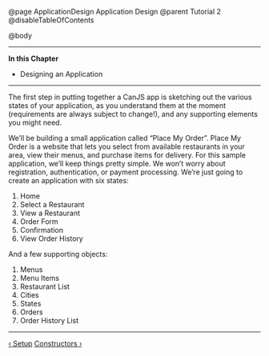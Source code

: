 @page ApplicationDesign Application Design
@parent Tutorial 2
@disableTableOfContents

@body

<div class="getting-started">

- - -
**In this Chapter**
 - Designing an Application
- - -

The first step in putting together a CanJS app is sketching out the various
states of your application, as you understand them at the moment
(requirements are always subject to change!),
and any supporting elements you might need.

We’ll be building a small application called “Place My Order”. Place My Order is a
website that lets you select from available restaurants in your area, view their
menus, and purchase items for delivery. For this sample application, we’ll keep
things pretty simple. We won’t worry about registration, authentication, or
payment processing. We’re just going to create an application with six states:

1. Home
2. Select a Restaurant
3. View a Restaurant
4. Order Form
5. Confirmation
6. View Order History

And a few supporting objects:

1. Menus
2. Menu Items
3. Restaurant List
4. Cities
5. States
6. Orders
7. Order History List

- - -

<span class="pull-left">[&lsaquo; Setup](Setup.html)</span>
<span class="pull-right">[Constructors &rsaquo;](Constructors.html)</span>

</div>

